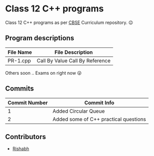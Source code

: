 # Class 12 C++ programs
Class 12 C++ programs as per [CBSE](http://cbse.nic.in/) Curriculum repository. :wink:

## Program descriptions
|File Name|File Description|
|---|---|
|PR-1.cpp|Call By Value Call By Reference|

Others soon .. Exams on right now 😜
## Commits
|Commit Number|Commit Info|
|---|---|
|1|Added Circular Queue|
|2|Added some of C++ practical questions|

## Contributors
- [Rishabh](https://rishabh3112.github.io/)
